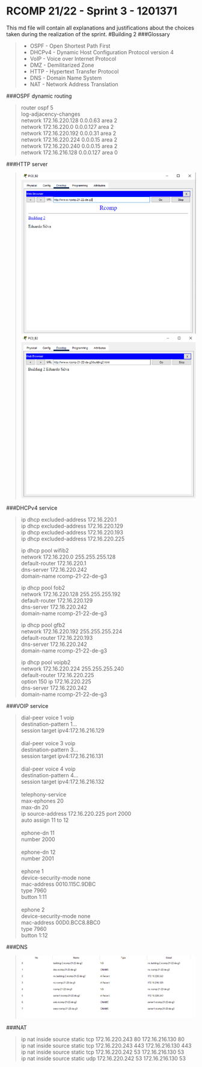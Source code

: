 RCOMP 21/22 - Sprint 3 - 1201371
===========================================
This md file will contain all explanations and justifications about the choices taken during the realization of the sprint.
#Building 2
###Glossary
> * OSPF - Open Shortest Path First
> * DHCPv4 - Dynamic Host Configuration Protocol version 4
> * VoIP - Voice over Internet Protocol
> * DMZ - Demilitarized Zone
> * HTTP - Hypertext Transfer Protocol
> * DNS - Domain Name System
> * NAT - Network Address Translation

###OSPF dynamic routing
> router ospf 5<br>
> log-adjacency-changes<br>
> network 172.16.220.128 0.0.0.63 area 2<br>
> network 172.16.220.0 0.0.0.127 area 2<br>
> network 172.16.220.192 0.0.0.31 area 2<br>
> network 172.16.220.224 0.0.0.15 area 2<br>
> network 172.16.220.240 0.0.0.15 area 2<br>
> network 172.16.216.128 0.0.0.127 area 0<br>

###HTTP server

> ![site1](Figures/html1.png)
> ![site2](Figures/html2.png)

###DHCPv4 service
> ip dhcp excluded-address 172.16.220.1<br>
> ip dhcp excluded-address 172.16.220.129<br>
> ip dhcp excluded-address 172.16.220.193<br>
> ip dhcp excluded-address 172.16.220.225<br>
> 
> ip dhcp pool wifib2<br>
> network 172.16.220.0 255.255.255.128<br>
> default-router 172.16.220.1<br>
> dns-server 172.16.220.242<br>
> domain-name rcomp-21-22-de-g3<br>
> 
> ip dhcp pool fob2<br>
> network 172.16.220.128 255.255.255.192<br>
> default-router 172.16.220.129<br>
> dns-server 172.16.220.242<br>
> domain-name rcomp-21-22-de-g3<br>
> 
> ip dhcp pool gfb2<br>
> network 172.16.220.192 255.255.255.224<br>
> default-router 172.16.220.193<br>
> dns-server 172.16.220.242<br>
> domain-name rcomp-21-22-de-g3<br>
> 
> ip dhcp pool voipb2<br>
> network 172.16.220.224 255.255.255.240<br>
> default-router 172.16.220.225<br>
> option 150 ip 172.16.220.225<br>
> dns-server 172.16.220.242<br>
> domain-name rcomp-21-22-de-g3<br>

###VOIP service
> dial-peer voice 1 voip<br>
> destination-pattern 1...<br>
> session target ipv4:172.16.216.129<br>
><br>
> dial-peer voice 3 voip<br>
> destination-pattern 3...<br>
> session target ipv4:172.16.216.131<br>
><br>
> dial-peer voice 4 voip<br>
> destination-pattern 4...<br>
> session target ipv4:172.16.216.132<br>
><br>
> telephony-service<br>
> max-ephones 20<br>
> max-dn 20<br>
> ip source-address 172.16.220.225 port 2000<br>
> auto assign 11 to 12<br>
><br>
> ephone-dn 11<br>
> number 2000<br>
><br>
> ephone-dn 12<br>
> number 2001<br>
><br>
> ephone 1<br>
> device-security-mode none<br>
> mac-address 0010.115C.9DBC<br>
> type 7960<br>
> button 1:11<br>
><br>
> ephone 2<br>
> device-security-mode none<br>
> mac-address 00D0.BCC8.8BC0<br>
> type 7960<br>
> button 1:12<br>

###DNS

> ![DNS](Figures/dns.PNG)

###NAT
> ip nat inside source static tcp 172.16.220.243 80 172.16.216.130 80<br>
> ip nat inside source static tcp 172.16.220.243 443 172.16.216.130 443<br>
> ip nat inside source static tcp 172.16.220.242 53 172.16.216.130 53<br>
> ip nat inside source static udp 172.16.220.242 53 172.16.216.130 53<br>
